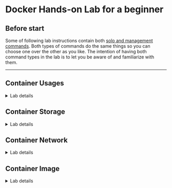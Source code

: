 # Docker Hands-on Lab for a beginner

## Before start

Some of following lab instructions contain both [solo and management commands](https://blog.couchbase.com/docker-1-13-management-commands/). Both types of commands do the same things so you can choose one over the other as you like. The intention of having both command types in the lab is to let you be aware of and familiarize with them.

___

## Container Usages

<details>

<summary>Lab details</summary>

___

### - Pull container image form Docker Hub

By default, Docker will be pulling container images from Docker Hub if you didn't specify any registry or repository.

- Pulling a NGINX container image *without* specifying a tag. Docker will pull the image with `latest` tag.

  ```sh
  docker pull nginx
  # OR
  docker image pull nginx
  ```

- Pull container image with a specific tag by adding `:` after the image name followed by a tag name.

  ```sh
  docker pull nginx:1.21
  # OR
  docker image pull nginx:1.21
  ```

___

### - Pull container image from other registries

Apart from Docker Hub, Docker can also pull container images from other private and public registries or repositories.

- Pulling an Open JDK 8 container image from [quay.io](quay.io).

  ```sh
  docker image pull quay.io/public/openjdk:8-slim
  ```

___

### - Get list of container images

- Get list of container images on the host.

  ```sh
  docker images
  # OR
  docker image ls
  ```

___

### - Run a container with container image in local

- Run a container with the image you just pulled above.

  ```sh
  docker run nginx:1.21
  # OR
  docker container run nginx:1.21
  ```

- Press `Ctrl + C` on keyboard to stop and exit from the container.

___

### - Run a container without container image in local

Any container can be run without pulling the container image manually. Docker will be finding the container image in local first, if the container image doesn't exist then it will try to pull the container image from container image repository (Docker Hub).

- Run a container without pulling container image.

  ```sh
  docker container run httpd
  ```

- Press `Ctrl + C` on keyboard to stop and exit from the container.

___

### - Run a container and give it a name

Normally, a container will be given a random name when you run it without giving it a name. However, random name is hard to remember and doesn't indicate what application running in the container is.

- Run a container and name it by adding `--name` flag followed by a name you need to assign to the container. The container name can be used as a reference with other commands i.e. `docker container stop`.

  ```sh
  docker run --name nginxserver nginx:1.21
  # OR
  docker container run --name nginxserver nginx:1.21
  ```

- Press `Ctrl + C` on keyboard to stop and exit from the container.

___

### - Run a container and override its default command

A default command (specified in Dockerfile) will get run when you run or start a container. However, you can also override the default command with new command(s) you need to execute inside the container.

Please note that the container must have binary or execution file(s) for any new command(s) you need to execute inside the container. For example, if you need to execute `wget` inside the container then the `wget` binary must exist inside the container.

- Run a container and override its default command with a single command

  ```sh
  docker run nginx:1.21 ls -la
  # OR
  docker container run nginx:1.21 ls -la
  ```

- Override with multiple commands

  ```sh
  docker run nginx:1.21 sh -c 'uname -a && pwd && ls -la'
  # OR
  docker container run nginx:1.21 sh -c 'uname -a && pwd && ls -la'
  ```

___

### - Set environment variable for a container

Each container has it own set of environment variables inside the container separately from the host. Some of containers might need environment variable(s) to run i.e. username, password, configs etc. or you might need to inject some values into the container which can be done via environment variables as well.

- Run a container and inject an environment variable using `-e` flag followed by environment variable name and its value.

  ```sh
  docker run -e MESSAGE="Hello world" ubuntu sh -c 'echo $MESSAGE'
  ```

  The command above injects a `MESSAGE` environment variable into the Ubuntu container so the `MESSAGE` environment variable can be used with `echo` command.

- Run a container and inject multiple environment variables.

  ```sh
  docker run -e MESSAGE1="Hello" -e MESSAGE2="world" ubuntu sh -c 'echo $MESSAGE1 $MESSAGE2'
  ```

___

### - Running a container in interactive mode

Usually, Docker will bind standard input (`stdin`), standard output (`stdout`), and standard error (`stderr`) (which usually is your terminal) to the container's `tty` when running a container. That's why you can see some outputs i.e. logs generated from the container.

However, some containers don't have the processes that keep running which then keep your terminal connected to the container's `tty`. Ubuntu container, for example, wich doesn't have any process that will keep running inside the container. It's default command that will be run when the container gets started is `bash` which does nothing but a Bash shell. So, if you need to keep your terminal connected to the container's `tty` then you can run the container with interactive mode.

- First, run a container without interactive mode. You won't see any output like you ran NGINX container previously because the default command of Ubuntu container is `bash` and it doesn't do anything so it just runs and stops immediately.

  ```sh
  docker run ubuntu
  # OR
  docker container run ubuntu
  ```

- Run a container again but this time with interactive mode by adding `-it` flag. Your terminal will get connected to the container's `tty` and you will get Bash shell prompt.

  ```sh
  docker run -it ubuntu
  # OR
  docker container run -it ubuntu
  ```

- Then run this command to check OS name, build number, architecture etc.

  ```sh
  uname -a
  ```

- Exit from the container by typing `exit` and press `Enter` on keyboard.

- Then run `uname -a` again and compare the command outputs. You will see the different of outputs from the container and the host itself.

___

### - Run a container in detatch mode

Usually, as explained above, your terminal will get connected or binded to the container's `tty` when running a container and obviously that you won't be able to run any commands on the host with that terminal because the terminal is already dedicated to the container. If you need to run a container but don't need to tie your terminal to it then you can run the container in detatch mode.

Also, sometime you might need to run the container as a background process like a daemon process. To do so, you can run a container with detatch mode as well.

- Run NGINX container in detatch mode by adding `-d` flag. The container will be running in background like daemon processes.

  ```sh
  docker run -d --name nginx-daemon nginx
  # OR
  docker container run -d --name nginx-daemon nginx
  ```

  Docker will print out only container ID and you won't see any output or logs.

- Use following command to check if the container is running.

  ```sh
  docker ps
  # OR
  docker container ls
  ```

___

### - Get list of containers

- Get list of `running` containers.

  ```sh
  docker ps
  # OR
  docker container ls
  ```

- Get list of all containers regardless of their statuses.

  ```sh
  docker ps -a
  # OR
  docker container ls -a
  ```

___

### - Attach to a container running in detatch mode

- Run an Ubuntu container in detatch mode (`-d`) and name the container (`--name`) as `ubuntu-date` and override its default command (`bash`) with an inline while loop that will be printing current date and time every second.

  ```sh
  docker run -d --name ubuntu-date ubuntu sh -c 'while true; do date; sleep 1; done'
  ```

  Docker will print out only container ID and you won't see date and time get printed out because the container will be running as a background process.

- Attach local standard input, output, and error (your terminal) to the container.

  ```sh
  docker attach ubuntu-date
  # OR
  docker container attach ubuntu-date
  ```

  You'll see date and time get printed out for every second.

- Press `Ctrl + C` on keyboard to stop and exit from the container.

___

### - Execute command inside a container from host

While any container running in background (`detatch mode`), you can run command(s) inside those container without jumping into the container i.e. attach to the container.

Please note that the container must have binary or execution file(s) for the command(s) you need to execute inside the container. For example, if you need to execute `wget` inside the container then the `wget` binary must exist in the container as well.

- First, run a container in detatch mode.

    ```sh
  docker run -d --name mynginx nginx:1.21
  # OR
  docker container run -d --name mynginx nginx:1.21
  ```

- Run `env` command inside `mynginx` container.

  ```sh
  docker exec mynginx env
  # OR
  docker container exec mynginx env
  ```

___

### - Inspect a container

You can inspect the details of any container to see its details i.e. Network, Mount, Configurations and so on.

- Inspect `mynginx` container you ran earlier to see its details.

  ```sh
  docker inspect mynginx
  # OR
  docker container inspect mynginx
  ```

___

### - Inspect inside a running container

You can inspect and see what's inside a running container by executing the Shell i.e. bash inside the container with interactive mode and use `ls` command to explore file system hierarchy inside the container.

- Get an interactive terminal for `mynginx` container.

  ```sh
  docker exec -it mynginx /bin/sh
  # OR
  docker container exec -it mynginx /bin/sh
  ```

- Use `ls` command to explore filesystem inside the container.

- Type `exit` and press `enter` to exit. This will just exit from the Shell process and won't stop the main process of the container, NGINX, in this case.

___

### - Inspect container logs

- Get all logs from `mynginx` container.

  ```sh
  docker logs mynginx
  # OR
  docker container logs mynginx
  ```

- Keep following logs from `mynginx` container.

  ```sh
  docker logs -f mynginx
  # OR
  docker container logs -f mynginx
  ```

- Press `Ctrl + C` on keyboard to exit and return back to terminal.

___

### - Manage containers

- First, get list of all containers.

  ```sh
  docker ps -a
  # OR
  docker container ls -a
  ```

- Start a stopped container. Any container has been stopped can be started again. For example, using follwing command to start the `ubuntu-date` container you ran earlier.

  ```sh
  docker start ubuntu-date
  # OR
  docker container start ubuntu-date
  ```

- Stop a running container. Use following command to stop `myginx` container you ran earlier.

  ```sh
  docker stop mynginx
  # OR
  docker container stop mynginx
  ```

- Stop multiple running containers. Use following command to stop `ubuntu-date` and `nginx-daemon` containers you ran earlier.

  ```sh
  docker stop ubuntu-date nginx-daemon
  # OR
  docker container stop ubuntu-date nginx-daemon
  ```

- Verify that there isn't any container running.

  ```sh
  docker ps
  # OR
  docker container ls
  ```

- Delete a container. Use following command to delete `mynginx` container.

  ```sh
  docker rm mynginx
  # OR
  docker container rm mynginx
  ```

- Verify that all containers are stopped e.g. the status is `Exited`.

  ```sh
  docker ps -a
  # OR
  docker container ls -a
  ```

- Delete all stopped containers using this command. Enter 'y' to confirm deletion.

  ```sh
  docker container prune
  ```

- Verify that all containers have been removed.

  ```sh
  docker ps -a
  # OR
  docker container ls -a
  ```

___

</details>

## Container Storage

<details>

<summary>Lab details</summary>

___

### - Docker Volume: named-volume

Docker volume can be categorized into two types; Anonymous volume and Named-volume. Anonymous volume's name is randomly generated, not human readible and hard to remember. It will be a nightmare if you run many containers that use many anonymous volumes because it will be hard to figure out which volume belongs to which container. Named-volume can help in this case.

- Run a container with a named-volume by adding `-v` flag followed by volume name and path inside the container separated by `:`.

  ```sh
  docker container run -e POSTGRES_USER=postgres -e POSTGRES_PASSWORD=postgres -e POSTGRES_DB=testdb -v pgdata:/var/lib/postgresql/data --name postgresdb2 -d postgres
  ```

- Inspect the container to get volume information using the command below. Then look for `"Mounts"` section. You will see mount type, volume name, and its location.

  ```sh
  docker container inspect postgresdb2
  ```

- Verify that the `pgdata` volume gets created.

  ```sh
  docker volume ls
  ```

- (Optional) Use `ls` command to explore data inside the volume.

___

### - Docker Bind mount

Volume is managed by Docker and stored in a specific location on host e.g. `/var/lib/docker/volumes`. If you need to store data produced from a container anywhere on the host then you can use bind mount to mount any directory on the host to a directory inside the container.

You can also use bind mount to inject any directory into the container as well. For example, you can inject a directory of Java project into a Maven container then execute the maven commands inside the container to compile, build, run and so on.

- Run a container and mount `mypgdata` directory to the container with bind mount.

  ```sh
  docker run -d -e POSTGRES_USER=postgres -e POSTGRES_PASSWORD=postgres -e POSTGRES_DB=testdb -v $HOME/mypgdata:/var/lib/postgresql/data --name postgresdb3 postgres
  ```

- Inspect the container to get volume information using the command below. Then look for `"Mounts"` section. You will see mount type, volume name, and its location.

  ```sh
  docker container inspect postgresdb3
  ```

- Verify that `mypgdata` volume didn't get created.

  ```sh
  docker volume ls
  ```

- Use `ls` command to explore data inside the `$HOME/mypgdata` directory.

  ```sh
  ls $HOME/mypgdata
  ```

___

</details>

## Container Network

<details>

<summary>Lab details</summary>

___

### - Bridge network mode

 The `bridge` network is a default network and containers will be running in this network automatically when you run any container and didn't specify the `--network` flag. However, adding `--network` flag is more clear and helps you to quickly know in which network the container will be running.

### - Forward traffic from host's network to containers in `bridge` network

- Run a container with `bridge` network mode and add port forwarding by adding `-p 8080:80` flag so port `8080` on the host is mapped to port `80` of the container.

  ```sh
  docker container run -d --network bridge -p 8080:80 --name nginx2 nginx
  ```

- Use `curl` command to verify that the container running in the private `bridge` network with port forwarding now can be accessed from the host's network.

  ```sh
  curl http://localhost:8080
  ```

- Inspect the container to get IP address using the command below. Then look for `IPAddress` in the `"Networks"` section.

  ```sh
  docker container inspect nginx2
  ```

- Run a new container in the same `bridge` network and execute `wget` command to verify that the containers within the same `bridge` network can access to each other.

  ```sh
  docker container run --network bridge busybox wget -S -O- http://<nginx2 container IP address>
  ```

___

</details>

## Container Image

<details>

<summary>Lab details</summary>

___

### - Building container image

- Clone a project from GitHub.

  ```sh
  git clone https://github.com/audomsak/node-express-website
  ```

- Enter to the `node-express-website` directory.

  ```sh
  cd node-express-website
  ```

- View `Dockerfile` details.

  ```sh
  cat Dockerfile
  ```

- Build a new container image and tag it by adding `-t` flag followed by repository name and tag name seprated by `:`.

  ```sh
  docker image build -t <your Docker Hub account>/node-website:1.0 .
  ```

- Get list of images to verify that a new container image is built with the specified repository and tag.

  ```sh
  docker image ls
  ```

- Run a container with the image you have just built.

  ```sh
  docker container run -d -p 1234:8080 --name mywebsite <your Docker Hub account>/node-website:1.0
  ```

- Use `curl` command to verify that you can access to the website running in the container.

  ```sh
  curl http://localhost:1234
  ```

___

### - Tagging and versioning

- Add a new tag for the existing container image to have multiple tags or versions.

  ```sh
  docker image tag <your Docker Hub account>/node-website:1.0 <your Docker Hub account>/node-website:release
  ```

- Get list of container images to verify the new tag gets created.

  ```sh
  docker image ls
  ```

___

### - Pushing container image to Docker Hub

- Login to Docker Hub with your username and password.

  ```sh
  docker login
  ```

- Push the container image to Docker Hub

  ```sh
  docker image push <your Docker Hub account>/node-website:1.0
  docker image push <your Docker Hub account>/node-website:release
  ```

- Go to [Docker Hub website](https://hub.docker.com/) to verify the container image and tags.

___

### - Pushing container image to Quay

- Login to Quay with your username and password.

  ```sh
  docker login
  ```

  ```sh
  docker image tag <your Docker Hub account>/node-website:1.0 <your Quay account>/node-website:release
  ```

- Push the container image to Quay

  ```sh
  docker image push <your Quay account>/node-website:release
  ```

- Go to [Quay website](https://quay.io/repository/) to verify the container image and tags.

___


</details>
